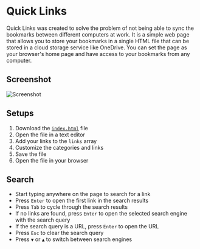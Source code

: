 # Quick Links

Quick Links was created to solve the problem of not being able to sync the bookmarks between different computers at work. It is a simple web page that allows you to store your bookmarks in a single HTML file that can be stored in a cloud storage service like OneDrive. You can set the page as your browser's home page and have access to your bookmarks from any computer.

## Screenshot

![Screenshot](https://github.com/andrejarrell/quick-links/assets/33952641/9dfa96b2-c981-4375-ae0b-31649480790a)

## Setups

1. Download the [`index.html`](https://raw.githubusercontent.com/andrejarrell/quick-links/main/index.html) file
2. Open the file in a text editor
3. Add your links to the `links` array
4. Customize the categories and links
5. Save the file
6. Open the file in your browser

## Search

-   Start typing anywhere on the page to search for a link
-   Press `Enter` to open the first link in the search results
-   Press `Tab` to cycle through the search results
-   If no links are found, press `Enter` to open the selected search engine with the search query
-   If the search query is a URL, press `Enter` to open the URL
-   Press `Esc` to clear the search query
-   Press `▼` or `▲` to switch between search engines
